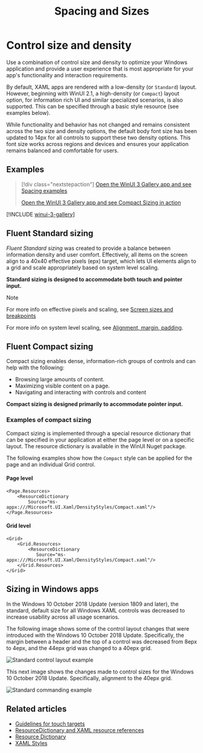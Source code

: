 ﻿---
title: Spacing and Sizes
description: The new Fluent Standard and Compact control styles ensure a comfortable user experience regardless of device and input method.
keywords: UWP, Windows 10, controls, size, density, standard, compact
ms.date: 11/27/2024
ms.topic: article
ms.localizationpriority: medium
ms.custom: 19H1
---

# Control size and density

Use a combination of control size and density to optimize your Windows application and provide a user experience that is most appropriate for your app's functionality and interaction requirements.

By default, XAML apps are rendered with a low-density (or `Standard`) layout. However, beginning with WinUI 2.1, a high-density (or `Compact`) layout option, for information rich UI and similar specialized scenarios, is also supported. This can be specified through a basic style resource (see examples below).

While functionality and behavior has not changed and remains consistent across the two size and density options, the default body font size has been updated to 14px for all controls to support these two density options. This font size works across regions and devices and ensures your application remains balanced and comfortable for users.

## Examples

> [!div class="nextstepaction"]
> [Open the WinUI 3 Gallery app and see Spacing examples](winui3gallery://item/Spacing)
>
> [Open the WinUI 3 Gallery app and see Compact Sizing in action](winui3gallery://item/CompactSizing)

[!INCLUDE [winui-3-gallery](../../../includes/winui-3-gallery.md)]

## Fluent Standard sizing

*Fluent Standard sizing* was created to provide a balance between information density and user comfort. Effectively, all items on the screen align to a 40x40 effective pixels (epx) target, which lets UI elements align to a grid and scale appropriately based on system level scaling.

**Standard sizing is designed to accommodate both touch and pointer input.**

> [!NOTE]
>For more info on effective pixels and scaling, see [Screen sizes and breakpoints](../layout/screen-sizes-and-breakpoints-for-responsive-design.md)
>
> For more info on system level scaling, see [Alignment, margin, padding](../layout/alignment-margin-padding.md).

## Fluent Compact sizing

Compact sizing enables dense, information-rich groups of controls and can help with the following:

- Browsing  large amounts of content.
- Maximizing visible content on a page.
- Navigating and interacting with controls and content

**Compact sizing is designed primarily to accommodate pointer input.**

### Examples of compact sizing

Compact sizing is implemented through a special resource dictionary that can be specified in your application at either the page level or on a specific layout. The resource dictionary is available in the WinUI Nuget package.

The following examples show how the `Compact` style can be applied for the page and an individual Grid control.

#### Page level

```xaml
<Page.Resources>
    <ResourceDictionary 
        Source="ms-appx:///Microsoft.UI.Xaml/DensityStyles/Compact.xaml"/>
</Page.Resources>
```

#### Grid level

```xaml
<Grid>
    <Grid.Resources>
        <ResourceDictionary 
           Source="ms-appx:///Microsoft.UI.Xaml/DensityStyles/Compact.xaml"/>
    </Grid.Resources>
</Grid>
```

## Sizing in Windows apps

In the Windows 10 October 2018 Update (version 1809 and later), the standard, default size for all Windows XAML controls was decreased to increase usability across all usage scenarios.

The following image shows some of the control layout changes that were introduced with the Windows 10 October 2018 Update. Specifically, the margin between a header and the top of a control was decreased from 8epx to 4epx, and the 44epx grid was changed to a 40epx grid.

![Standard control layout example](images/standarddensity.png)

This next image shows the changes made to control sizes for the Windows 10 October 2018 Update. Specifically, alignment to the 40epx grid.

![Standard commanding example](images/standarddensitycommanding.png)


## Related articles

- [Guidelines for touch targets](../input/guidelines-for-targeting.md)
- [ResourceDictionary and XAML resource references](../../develop/platform/xaml/xaml-resource-dictionary.md)
- [Resource Dictionary](/windows/windows-app-sdk/api/winrt/microsoft.ui.xaml.resourcedictionary)
- [XAML Styles](../../develop/platform/xaml/xaml-styles.md)
